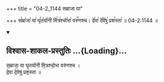 +++
title = "04-2_1144 सम्राजा या"

+++
स꣣म्रा꣢जा꣣ या꣢ घृ꣣त꣡यो꣢नी मि꣣त्र꣢श्चो꣣भा꣡ वरु꣢꣯णश्च। दे꣣वा꣢ दे꣣वे꣡षु꣢ प्रश꣣स्ता꣢ ॥ 04-2:1144 ॥

<div class="js_include" newlevelforh1="2" title="विश्वास-शाकल-प्रस्तुतिः" unfilled url="/vedAH_Rk/shAkalam/saMhitA/vishvAsa-prastutiH/05/068/02_samrAjA_yA.md">
<details open><summary><h2>विश्वास-शाकल-प्रस्तुतिः ...{Loading}...</h2></summary>


स॒म्राजा॒ या घृ॒तयो॑नी मि॒त्रश्चो॒भा वरु॑णश्च ।  
दे॒वा दे॒वेषु॑ प्रश॒स्ता ॥

</details>
</div>
